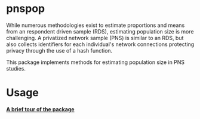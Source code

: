 # pnspop

While numerous methodologies exist to estimate proportions and means from an respondent driven sample (RDS), estimating population size is more challenging. A privatized network sample (PNS) is similar to an RDS, but also collects identifiers for each individual's network connections protecting privacy through the use of a hash function.

This package implements methods for estimating population size in PNS studies.

# Usage

**[A brief tour of the package](https://htmlpreview.github.io/?https://github.com/fellstat/pnspop/blob/main/inst/doc/introduction.html)**
